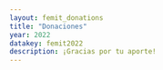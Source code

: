 ```yaml
---
layout: femit_donations
title: "Donaciones"
year: 2022
datakey: femit2022
description: ¡Gracias por tu aporte!
---
```

